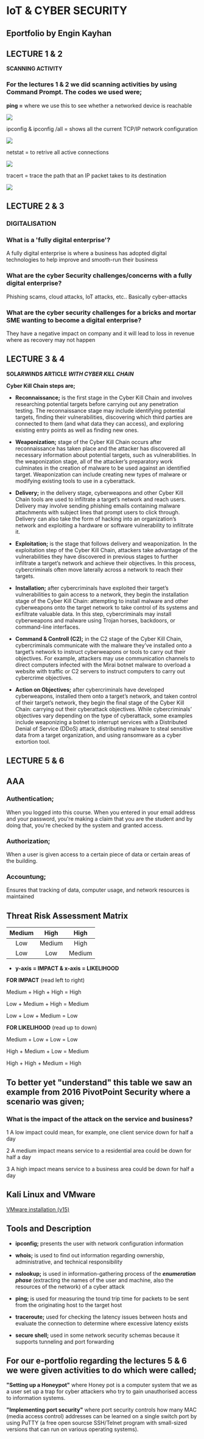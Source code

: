 # IoT & CYBER SECURITY
## Eportfolio by Engin Kayhan

## LECTURE 1 & 2

**SCANNING ACTIVITY**


### For the **lectures 1 & 2** we did scanning activities by using Command Prompt. The codes we used were;

**ping =** where we use this to see whether a networked device is reachable

![](/screenshots/ping.png)

ipconfig & ipconfig /all = shows all the current TCP/IP network configuration

![](/screenshots/ipconfig.png)

netstat = to retrive all active connections

![](/screenshots/tracert.png)

tracert = trace the path that an IP packet takes to its destination

![](/screenshots/netstat.png)



## LECTURE 2 & 3

### **DIGITALISATION**

### **What is a 'fully digital enterprise'?**

A fully digital enterprise is where a business has adopted digital technologies to help improve and smooth-run their business

### **What are the cyber Security challenges/concerns with a fully digital enterprise?**

Phishing scams, cloud attacks, IoT attacks, etc.. Basically cyber-attacks

### **What are the cyber security challenges for a bricks and mortar SME wanting to become a digital enterprise?**

They have a negative impact on company and it will lead to loss in revenue where as recovery may not happen


## LECTURE 3 & 4
 **SOLARWINDS ARTICLE**
***WITH CYBER KILL CHAIN***

**Cyber Kill Chain steps are;**

+ **Reconnaissance;** is the first stage in the Cyber Kill Chain and involves researching potential targets before carrying out any penetration testing. The reconnaissance stage may include identifying potential targets, finding their vulnerabilities, discovering which third parties are connected to them (and what data they can access), and exploring existing entry points as well as finding new ones.

+ **Weaponization;** stage of the Cyber Kill Chain occurs after reconnaissance has taken place and the attacker has discovered all necessary information about potential targets, such as vulnerabilities. In the weaponization stage, all of the attacker’s preparatory work culminates in the creation of malware to be used against an identified target. Weaponization can include creating new types of malware or modifying existing tools to use in a cyberattack. 

+ **Delivery;** in the delivery stage, cyberweapons and other Cyber Kill Chain tools are used to infiltrate a target’s network and reach users. Delivery may involve sending phishing emails containing malware attachments with subject lines that prompt users to click through. Delivery can also take the form of hacking into an organization’s network and exploiting a hardware or software vulnerability to infiltrate it.

+ **Exploitation;** is the stage that follows delivery and weaponization. In the exploitation step of the Cyber Kill Chain, attackers take advantage of the vulnerabilities they have discovered in previous stages to further infiltrate a target’s network and achieve their objectives. In this process, cybercriminals often move laterally across a network to reach their targets. 

+ **Installation;** after cybercriminals have exploited their target’s vulnerabilities to gain access to a network, they begin the installation stage of the Cyber Kill Chain: attempting to install malware and other cyberweapons onto the target network to take control of its systems and exfiltrate valuable data. In this step, cybercriminals may install cyberweapons and malware using Trojan horses, backdoors, or command-line interfaces.

+ **Command & Controll (C2);** in the C2 stage of the Cyber Kill Chain, cybercriminals communicate with the malware they’ve installed onto a target’s network to instruct cyberweapons or tools to carry out their objectives. For example, attackers may use communication channels to direct computers infected with the Mirai botnet malware to overload a website with traffic or C2 servers to instruct computers to carry out cybercrime objectives.

+ **Action on Objectives;** after cybercriminals have developed cyberweapons, installed them onto a target’s network, and taken control of their target’s network, they begin the final stage of the Cyber Kill Chain: carrying out their cyberattack objectives. While cybercriminals’ objectives vary depending on the type of cyberattack, some examples include weaponizing a botnet to interrupt services with a Distributed Denial of Service (DDoS) attack, distributing malware to steal sensitive data from a target organization, and using ransomware as a cyber extortion tool.


## LECTURE 5 & 6

## AAA
### Authentication;
When you logged into this course. When you entered in your email address and your password, you're
making a claim that you are the student and by doing that, you're checked by the system and granted
access.

### Authorization;
When a user is given access to a certain piece of data or certain areas of the building.

### Accountung;
Ensures that tracking of data, computer usage, and network resources is maintained

## Threat Risk Assessment Matrix

| Medium | High | High |
| :---: | :---: | :---: |
| Low | Medium | High |
| Low | Low | Medium |

+ **y-axis = IMPACT & x-axis = LIKELIHOOD**

**FOR IMPACT** (read left to right)

Medium + High + High = High

Low + Medium + High = Medium

Low + Low + Medium = Low

**FOR LIKELIHOOD** (read up to down)

Medium + Low + Low = Low

High + Medium + Low = Medium

High + High + Medium = High

## To better yet "understand" this table we saw an example from 2016 PivotPoint Security where a scenario was given;

 ### What is the impact of the attack on the service and business?
 
1 A low impact could mean, for example, one client service down for half a day

2 A medium impact means service to a residential area could be down for half a day

3 A high impact means service to a business area could be down for half a day

## Kali Linux and VMware 

[VMware installation (v15)](https://github.com/EnginKayhan/Itec-442/blob/main/VMware%20step-by-step%20setup.pdf)

## Tools and Description

+ **ipconfig;** presents the user with network configuration information

+ **whois;** is used to find out information regarding ownership, administrative, and technical responsibility

+ **nslookup;** is used in information-gathering process of the ***enumeration phase*** (extracting the names of the user and machine, also the resources of the network) of a cyber attack

+ **ping;** is used for measuring the tound trip time for packets to be sent from the originating host to the target host

+ **traceroute;** used for checking the latency issues between hosts and evaluate the connection to determine where excessive latency exists

+ **secure shell;** used in some network security schemas because it supports tunneling and port forwarding

## For our e-portfolio regarding the lectures 5 & 6 we were given activities to do which were called;

**"Setting up a Honeypot"** where Honey pot is a computer system that we as a user set up a trap for cyber attackers who try to gain unauthorised access to information systems.

**"Implementing port security"** where port security controls how many MAC (media access control) addresses can be learned on a single switch port by using PuTTY (a free open sourcse SSH/Telnet program with small-sized versions that can run on various operating systems).
